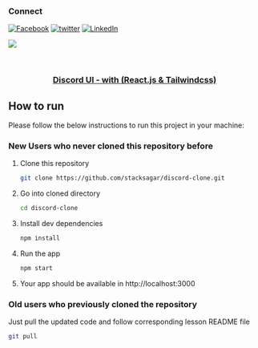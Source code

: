 ### Connect

[![Facebook][facebook-shield]][facebook-url] [![twitter][twitter-shield]][twitter-url] [![LinkedIn][linkedin-shield]][linkedin-url]

<!-- MARKDOWN LINKS & IMAGES -->
[facebook-shield]: https://img.shields.io/badge/-Facebook-black.svg?style=flat-square&logo=facebook&color=555&logoColor=white
[facebook-url]: https://facebook.com/stacksagar
[twitter-shield]: https://img.shields.io/badge/-Twitter-black.svg?style=flat-square&logo=twitter&color=555&logoColor=white
[twitter-url]: https://twitter.com/stacksagar
[linkedin-shield]: https://img.shields.io/badge/-LinkedIn-black.svg?style=flat-square&logo=linkedin&colorB=555
[linkedin-url]: https://linkedin.com/**in**/stacksagar

<a href="https://stacksagar.github.io/discord-clone"><img src="https://i.ibb.co/WH90ry5/Discord-clone-by-stacksagar.png" /></a>

<!-- PROJECT LOGO -->
<br />
<p align="center">
  <h3 align="center"><a href="https://stacksagar.github.io/discord-clone">Discord UI - with (React.js & Tailwindcss)</a></h3>


<!-- HOW TO RUN -->

## How to run

Please follow the below instructions to run this project in your machine:

### New Users who never cloned this repository before

1. Clone this repository
   ```sh
   git clone https://github.com/stacksagar/discord-clone.git
   ```
2. Go into cloned directory
   ```sh
   cd discord-clone
   ```
3. Install dev dependencies
   ```sh
   npm install
   ``` 
4. Run the app
   ```sh
   npm start
   ```
5. Your app should be available in http://localhost:3000

### Old users who previously cloned the repository

Just pull the updated code and follow corresponding lesson README file

```sh
git pull
```

